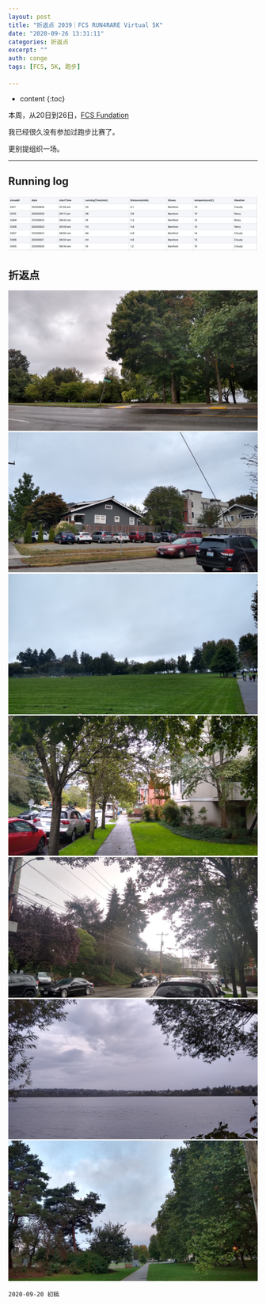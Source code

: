 ```yaml
---
layout: post
title: "折返点 2039｜FCS RUN4RARE Virtual 5K"
date: "2020-09-26 13:31:11"
categories: 折返点
excerpt: ""
auth: conge
tags: [FCS, 5K, 跑步]

---
```

* content
{:toc}

本周，从20日到26日，[FCS Fundation](https://livingwithfcs.org)

我已经很久没有参加过跑步比赛了。

更别提组织一场。




----

## Running log

![Running log, week 39, 2020](/assets/images/折返点/2020_wk39.png)

## 折返点

![20200920.jpg](/assets/images/折返点/20200920.jpg)  
![20200921.jpg](/assets/images/折返点/20200921.jpg)  
![20200922.jpg](/assets/images/折返点/20200922.jpg)  
![20200923.jpg](/assets/images/折返点/20200923.jpg)  
![20200924.jpg](/assets/images/折返点/20200924.jpg)  
![20200925.jpg](/assets/images/折返点/20200925.jpg)  
![20200926.jpg](/assets/images/折返点/20200926.jpg)

```
2020-09-20 初稿
```

